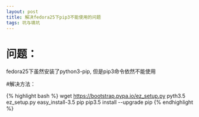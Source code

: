 ```yaml
---
layout: post
title: 解决fedora25下pip3不能使用的问题
tags: 坑与填坑
---
```

# 问题：
fedora25下虽然安装了python3-pip, 但是pip3命令依然不能使用

#解决方法：

{% highlight bash %}
wget https://bootstrap.pypa.io/ez_setup.py
pyth3.5 ez_setup.py
easy_install-3.5 pip 
pip3.5 install --upgrade pip
{% endhighlight %}
